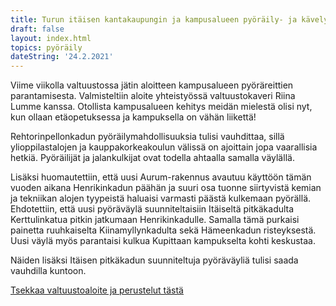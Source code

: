 ```yaml
---
title: Turun itäisen kantakaupungin ja kampusalueen pyöräily- ja kävely-yhteydet kuntoon!
draft: false
layout: index.html
topics: pyöräily
dateString: '24.2.2021'
---
```

Viime viikolla valtuustossa jätin aloitteen kampusalueen pyöräreittien parantamisesta. Valmisteltiin aloite yhteistyössä valtuustokaveri Riina Lumme kanssa. Otollista kampusalueen kehitys meidän mielestä olisi nyt, kun ollaan etäopetuksessa ja kampuksella on vähän liikettä!

Rehtorinpellonkadun pyöräilymahdollisuuksia tulisi vauhdittaa, sillä ylioppilastalojen ja kauppakorkeakoulun välissä on ajoittain jopa vaarallisia hetkiä. Pyöräilijät ja jalankulkijat ovat todella ahtaalla samalla väylällä.

Lisäksi huomautettiin, että uusi Aurum-rakennus avautuu käyttöön tämän vuoden aikana Henrikinkadun päähän ja suuri osa tuonne siirtyvistä kemian ja tekniikan alojen tyypeistä haluaisi varmasti päästä kulkemaan pyörällä. Ehdotettiin, että uusi pyöräväylä suunniteltaisiin Itäiseltä pitkäkadulta Kerttulinkatua pitkin jatkumaan Henrikinkadulle. Samalla tämä purkaisi painetta ruuhkaiselta Kiinamyllynkadulta sekä Hämeenkadun risteyksestä. Uusi väylä myös parantaisi kulkua Kupittaan kampukselta kohti keskustaa. 

Näiden lisäksi Itäisen pitkäkadun suunniteltuja pyöräväyliä tulisi saada vauhdilla kuntoon.

[Tsekkaa valtuustoaloite ja perustelut tästä](https://www.turku.fi/paatoksenteko/kaupunginvaltuusto/aloite/hae/1924307)

